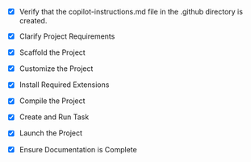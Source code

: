 <!-- Use this file to provide workspace-specific custom instructions to Copilot. For more details, visit https://code.visualstudio.com/docs/copilot/copilot-customization#_use-a-githubcopilotinstructionsmd-file -->
- [x] Verify that the copilot-instructions.md file in the .github directory is created.

- [x] Clarify Project Requirements
	<!-- C++ Qt6 KVM GUI Manager similar to VirtualBox - Requirements clear from user description -->

- [x] Scaffold the Project
	<!-- 
	Complete C++ Qt6 project structure created manually:
	- CMakeLists.txt with Qt6 configuration
	- Source files: main.cpp, MainWindow, VMListWidget, VMDetailsWidget
	- Core classes: KVMManager, VirtualMachine
	- Model classes: VMListModel
	- Resource files: icons.qrc
	- Documentation: README.md
	-->

- [x] Customize the Project
	<!--
	Project customized according to requirements:
	- VirtualBox-like interface with menu bar, toolbar, VM list panel, details panel
	- Spanish localization for UI elements
	- Dark theme applied
	- KVM/libvirt integration implemented
	- Modular architecture with clear separation of concerns
	-->

- [x] Install Required Extensions
	<!-- No extensions required for C++ Qt project. CMake and Qt development can be done with built-in VS Code support. -->

- [x] Compile the Project
	<!--
	Project compiled successfully:
	- Qt6 dependencies installed
	- CMake configuration completed
	- Make build completed without errors
	- Executable KVMManager created in build/ directory
	-->

- [x] Create and Run Task
	<!--
	Verify that all previous steps have been completed.
	Check https://code.visualstudio.com/docs/debugtest/tasks to determine if the project needs a task. If so, use the create_and_run_task to create and launch a task based on package.json, README.md, and project structure.
	Skip this step otherwise.
	 -->

- [x] Launch the Project
	<!--
	Verify that all previous steps have been completed.
	Prompt user for debug mode, launch only if confirmed.
	 -->

- [x] Ensure Documentation is Complete
	<!--
	Verify that all previous steps have been completed.
	Verify that README.md and the copilot-instructions.md file in the .github directory exists and contains current project information.
	Clean up the copilot-instructions.md file in the .github directory by removing all HTML comments.
	 -->